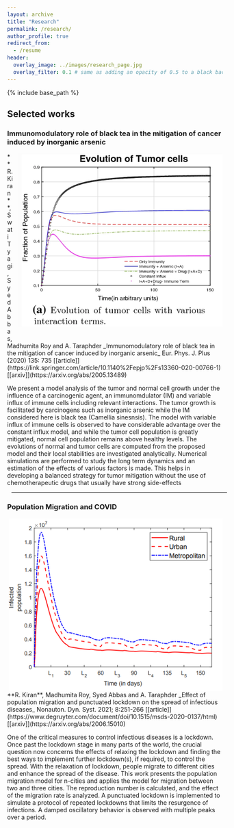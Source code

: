 ```yaml
---
layout: archive
title: "Research"
permalink: /research/
author_profile: true
redirect_from:
  - /resume
header:
  overlay_image: ../images/research_page.jpg
  overlay_filter: 0.1 # same as adding an opacity of 0.5 to a black background
---
```


{% include base_path %}


## Selected works

### Immunomodulatory role of black tea in the mitigation of cancer induced by inorganic arsenic
<img style="float: right;margin-bottom: 20px;margin-left: 10px" src="../images/fig_cancer.png" width="480">
**R. Kiran**, Swati Tyagi, Syed Abbas, Madhumita Roy and A. Taraphder 
  _Immunomodulatory role of black tea in the mitigation of cancer induced by inorganic arsenic_
  Eur. Phys. J. Plus (2020) 135: 735 [[article]](https://link.springer.com/article/10.1140%2Fepjp%2Fs13360-020-00766-1)
  [[arxiv]](https://arxiv.org/abs/2005.13489) 

We present a model analysis of the tumor and normal cell growth under the influence of a carcinogenic agent, an immunomdulator (IM) and variable influx of immune cells including
relevant interactions. The tumor growth is facilitated by carcinogens such as inorganic arsenic while the IM considered here is black tea (Camellia sinesnsis). The model with variable influx of immune cells is observed to have considerable advantage over the constant influx model, and while the tumor cell population is greatly mitigated, normal cell population remains
above healthy levels. The evolutions of normal and tumor cells are computed from the proposed model and their local stabilities are investigated analytically. Numerical simulations
are performed to study the long term dynamics and an estimation of the effects of various factors is made. This helps in developing a balanced strategy for tumor mitigation without
the use of chemotherapeutic drugs that usually have strong side-effects

<hr style="width:100%;margin:10px">

### Population Migration and COVID  
<img style="float: right;margin-left: 10px" src="../images/fig_covid.png" width="500">
**R. Kiran**, Madhumita Roy, Syed Abbas and A. Taraphder 
  _Effect of population migration and punctuated lockdown on the spread of infectious diseases_
  Nonauton. Dyn. Syst. 2021; 8:251-266 [[article]](https://www.degruyter.com/document/doi/10.1515/msds-2020-0137/html)
  [[arxiv]](https://arxiv.org/abs/2006.15010) 


One of the critical measures to control infectious diseases is a lockdown. Once past the lockdown stage in many parts of the world, the crucial question now concerns the effects of relaxing the lockdown and finding the best ways to implement further lockdown(s), if required, to control the spread. With the relaxation of lockdown, people migrate to different cities and enhance the spread of the disease. This work presents the population migration model for n-cities and applies the model for migration between two and three cities. The reproduction number is calculated, and the effect of the migration rate is analyzed. A punctuated lockdown is implemented to simulate a protocol of repeated lockdowns that limits the resurgence of infections. A damped oscillatory behavior is observed with multiple peaks over a period.


